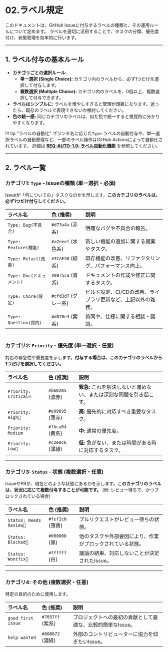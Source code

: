 # 02.ラベル規定

このドキュメントは、GitHub Issueに付与するラベルの種類と、その運用ルールについて定めます。
ラベルを適切に活用することで、タスクの分類、優先度付け、状態管理を効率的に行います。

---

## 1. ラベル付与の基本ルール

*   **カテゴリごとの選択ルール:**
    *   **単一選択 (Single Choice):** カテゴリ内のラベルから、必ず1つだけを選択して付与します。
    *   **複数選択 (Multiple Choice):** カテゴリ内のラベルを、0個以上、複数選択して付与できます。
*   **ラベルはシンプルに:** ラベルを増やしすぎると管理が煩雑になります。迷ったら、既存のラベルで表現できないか検討してください。
*   **色の統一感:** 同じカテゴリのラベルは、似た色で統一すると視覚的に分かりやすくなります。

!!! tip "ラベルの自動化"
    ブランチ名に応じた`Type:`ラベルの自動付与や、単一選択ラベルの自動整理など、一部のラベル操作はGitHub Actionsによって自動化されています。
    詳細は **[REQ-AUTO-1.0: ラベル自動化機能](../../../01_要求仕様/01_機能要件/REQ_02_ラベル自動化機能.md)** を参照してください。

---

## 2. ラベル一覧

### カテゴリ1: `Type` - Issueの種類 (単一選択・必須)

Issueが「何についての」タスクなのかを示します。**このカテゴリのラベルは、必ず1つだけ付与してください。**

| ラベル名 | 色 (推奨) | 説明 |
| :--- | :--- | :--- |
| `Type: Bug(不具合)` | `#d73a4a` (赤系) | 明確なバグや不具合の報告。 |
| `Type: Feature(機能)` | `#a2eeef` (水色系) | 新しい機能の追加に関する提案やタスク。 |
| `Type: Refact(改善)` | `#4CAF50` (緑系) | 既存機能の改善、リファクタリング、パフォーマンス向上。 |
| `Type: Doc(ドキュメント)` | `#0075ca` (青系) | ドキュメントの作成や修正に関するタスク。 |
| `Type: Chore(設定)` | `#cfd3d7` (グレー系) | ビルド設定、CI/CDの改善、ライブラリ更新など、上記以外の雑務。 |
| `Type: Question(質問)` | `#d876e3` (紫系) | 質問や、仕様に関する相談・議論。 |

---

### カテゴリ2: `Priority` - 優先度 (単一選択・任意)

対応の緊急性や重要度を示します。**付与する場合は、このカテゴリのラベルから1つだけを選択してください。**

| ラベル名 | 色 (推奨) | 説明 |
| :--- | :--- | :--- |
| `Priority: Critical🔥` | `#b60205` (濃赤) | **緊急:** これを解決しないと進めない、または深刻な問題を引き起こす。 |
| `Priority: High🔼` | `#e99695` (薄赤) | **高:** 優先的に対応すべき重要なタスク。 |
| `Priority: Medium` | `#fbca04` (黄系) | **中:** 通常の優先度。 |
| `Priority: Low🔽` | `#c2e0c6` (薄緑) | **低:** 急がない、または時間がある時に対応するタスク。 |

---

### カテゴリ3: `Status` - 状態 (複数選択・任意)

IssueやPRが、現在どのような状態にあるかを示します。**このカテゴリのラベルは、状況に応じて複数付与することが可能です。** (例: レビュー待ちで、かつブロックされている場合)

| ラベル名 | 色 (推奨) | 説明 |
| :--- | :--- | :--- |
| `Status: Needs Review👀` | `#fef2c0` (薄黄) | プルリクエストがレビュー待ちの状態。 |
| `Status: Blocked🚧` | `#000000` (黒) | 他のタスクや外部要因により、作業がブロックされている状態。 |
| `Status: Wontfix🤷` | `#ffffff` (白) | 議論の結果、対応しないことが決定されたIssue。 |

---

### カテゴリ4: その他 (複数選択・任意)

特定の目的のために使用します。

| ラベル名 | 色 (推奨) | 説明 |
| :--- | :--- | :--- |
| `good first issue` | `#7057ff` (紫系) | プロジェクトへの最初の貢献として最適な、比較的簡単なIssue。 |
| `help wanted` | `#008672` (濃緑) | 外部のコントリビューターに協力を仰ぎたいIssue。 |
